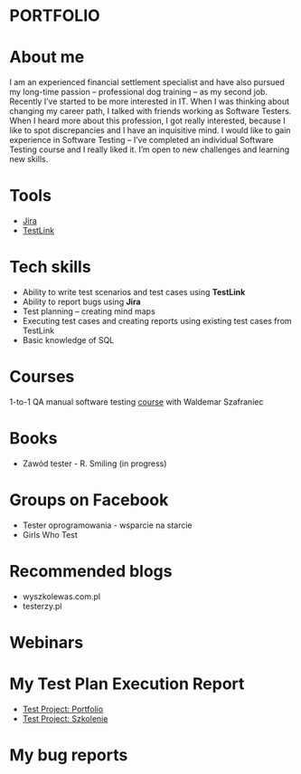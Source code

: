 # PORTFOLIO
# About me
I am an experienced financial settlement specialist and have also pursued my long-time passion –
professional dog training – as my second job. Recently I’ve started to be more interested in IT. When I was thinking about changing my career path, I talked with friends working as Software Testers. When I heard more about this profession, I got really interested, because I like to spot discrepancies and I have an inquisitive mind. I would like to gain experience in Software Testing – I’ve completed an individual Software Testing course and I really liked it. I’m open to new challenges and learning new skills.
# Tools 
* [Jira](https://nataliazr.atlassian.net/jira/software/projects/SW/boards/1/backlog)
* [TestLink](http://127.0.0.1/testlink/index.php)
# Tech skills
* Ability to write test scenarios and test cases using **TestLink**
* Ability to report bugs using **Jira**
* Test planning – creating mind maps
* Executing test cases and creating reports using existing test cases from TestLink
* Basic knowledge of SQL
# Courses
1-to-1 QA manual software testing [course](https://www.wyszkolewas.com.pl/) with Waldemar Szafraniec 
# Books
* Zawód tester - R. Smiling (in progress)
# Groups on Facebook
* Tester oprogramowania - wsparcie na starcie
* Girls Who Test
# Recommended blogs
* wyszkolewas.com.pl
* testerzy.pl
# Webinars
# My Test Plan Execution Report
* [Test Project: Portfolio](https://drive.google.com/drive/my-drive)
* [Test Project: Szkolenie](https://drive.google.com/drive/my-drive)
# My bug reports 
